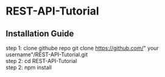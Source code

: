# REST-API-Tutorial
## Installation Guide
step 1: clone githube repo git clone https://github.com/" your username"/REST-API-Tutorial.git <br>
step 2: cd REST-API-Tutorial <br>
step 2: npm install<br>

